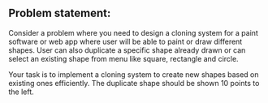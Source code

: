 ## Problem statement: 

Consider a problem where you need to design a cloning system for a paint software or web app where
user will be able to paint or draw different shapes. User can also duplicate a specific shape
already drawn or can select an existing shape from menu like square, rectangle and circle.

Your task is to implement a cloning system to create new shapes based on existing ones efficiently.
The duplicate shape should be shown 10 points to the left.

